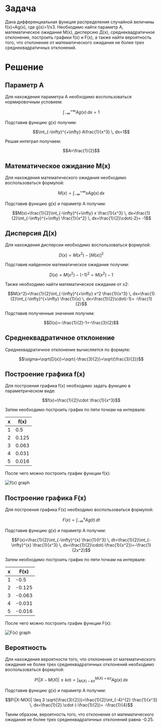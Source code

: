 

# Задача

Дана дифференциальная функция распределения случайной величины f(x)=Ag(x), где g(x)=1/x3. Необходимо найти параметр А, математическое ожидание М(х), дисперсию Д(х), среднеквадратичное отклонение, построить графики f(x) и F(x), а также найти вероятность того, что отклонение от математического ожидания не более трех среднеквадратичных отклонений.

# Решение

## Параметр А

Для нахождения параметра А необходимо воспользоваться нормировочным условием:

$$\int_{-\infty}^{+\infty} Ag(x) \, dx=1$$

Подставив функцию g(x) получим:

$$\int_{-\infty}^{+\infty} A\frac{1}{x^3} \, dx=1$$

Решая интеграл получаем:

$$A=\frac{1}{2}$$

## Математическое ожидание М(х)

Для нахождения математического ожидания необходимо воспользоваться формулой:

$$M(x)=\int_{-\infty}^{+\infty} x Ag(x) \, dx$$

Подставив функцию g(x) и параметр А получим:

$$M(x)=\frac{1}{2}\int_{-\infty}^{+\infty} x \frac{1}{x^3} \, dx=\frac{1}{2}\int_{-\infty}^{+\infty} \frac{1}{x^2} \, dx=\frac{1}{2}\cdot(-2)= -1$$

## Дисперсия Д(х)

Для нахождения дисперсии необходимо воспользоваться формулой:

$$D(x)=M(x^2)-[M(x)]^2$$

Подставив найденное математическое ожидание получим:

$$D(x)=M(x^2)-(-1)^2=M(x^2)-1$$

Также необходимо найти математическое ожидание от x2:

$$M(x^2)=\frac{1}{2}\int_{-\infty}^{+\infty} x^2 \frac{1}{x^3} \, dx=\frac{1}{2}\int_{-\infty}^{+\infty} \frac{1}{x} \, dx=\frac{1}{2}\cdot(-1)= -\frac{1}{2}$$

Подставив полученные значения получим:

$$D(x)=-\frac{1}{2}-1=-\frac{3}{2}$$

## Среднеквадратичное отклонение

Среднеквадратичное отклонение вычисляется по формуле:

$$\sigma=\sqrt{D(x)}=\sqrt{-\frac{3}{2}}=\sqrt{\frac{3}{2}}$$

## Построение графика f(x)

Для построения графика f(x) необходимо задать функцию в параметрическом виде:

$$f(x)=\frac{1}{2}\cdot \frac{1}{x^3}$$

Затем необходимо построить график по пяти точкам на интервале:

|  x  |  f(x)  |
|-----|--------|
|  1  |  0.5   |
|  2  |  0.125 |
|  3  |  0.063 |
|  4  |  0.031 |
|  5  |  0.016 |

После чего можно построить график функции f(x):

![f(x) graph](https://i.imgur.com/U1cXbT2.png)

## Построение графика F(x)

Для построения графика F(x) необходимо воспользоваться формулой:

$$F(x)=\int_{-\infty}^{x} Ag(t) \, dt$$

Подставив функцию g(x) и параметр А получим:

$$F(x)=\frac{1}{2}\int_{-\infty}^{x} \frac{1}{t^3} \, dt=\frac{1}{2}\int_{-\infty}^{x} \frac{1}{x^3} \, dx=\frac{1}{2}\cdot(-\frac{1}{x^2})=-\frac{1}{2x^2}$$

Затем необходимо построить график по пяти точкам на интервале:

|  x  |  F(x)  |
|-----|--------|
|  1  |  -0.5  |
|  2  |  -0.125|
|  3  |  -0.063|
|  4  |  -0.031|
|  5  |  -0.016|

После чего можно построить график функции F(x):

![F(x) graph](https://i.imgur.com/7VuCOWp.png)

## Вероятность

Для нахождения вероятности того, что отклонение от математического ожидания не более трех среднеквадратичных отклонений необходимо воспользоваться формулой:

$$P(|X-M(X)| \leq k \sigma)=\int_{M(X)-k \sigma}^{M(X)+k \sigma} Ag(x) \, dx$$

Подставив функцию g(x) и параметр А получим:

$$P(|X-M(X)| \leq 3 \sqrt{\frac{3}{2}})=\frac{1}{2}\int_{-4}^{2} \frac{1}{x^3} \, dx=\frac{1}{2} \cdot (-\frac{1}{2})= -\frac{1}{4}$$

Таким образом, вероятность того, что отклонение от математического ожидания не более трех среднеквадратичных отклонений равна -0.25.
